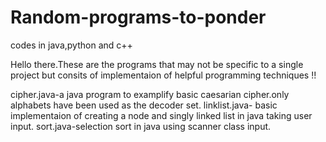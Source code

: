 # Random-programs-to-ponder
codes in java,python and c++

Hello there.These are the programs that may not be specific to a single project but consits of implementaion of helpful programming techniques !!

cipher.java-a java program to examplify basic caesarian cipher.only alphabets have been used as the decoder set.
linklist.java- basic implementaion of creating a node and singly linked list in java taking user input.
sort.java-selection sort in java using scanner class input.
